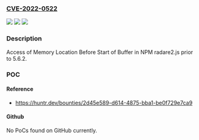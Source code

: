 ### [CVE-2022-0522](https://cve.mitre.org/cgi-bin/cvename.cgi?name=CVE-2022-0522)
![](https://img.shields.io/static/v1?label=Product&message=radareorg%2Fradare2&color=blue)
![](https://img.shields.io/static/v1?label=Version&message=n%2Fa&color=blue)
![](https://img.shields.io/static/v1?label=Vulnerability&message=CWE-786%20Access%20of%20Memory%20Location%20Before%20Start%20of%20Buffer&color=brighgreen)

### Description

Access of Memory Location Before Start of Buffer in NPM radare2.js prior to 5.6.2.

### POC

#### Reference
- https://huntr.dev/bounties/2d45e589-d614-4875-bba1-be0f729e7ca9

#### Github
No PoCs found on GitHub currently.

